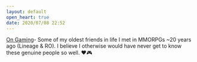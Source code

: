 ```yaml
---
layout: default
open_heart: true
date: 2020/07/08 22:52
---
```


[On Gaming](https://paco.im/blog/on-gaming)- Some of my oldest friends in life I met in MMORPGs ~20 years ago (Lineage & RO). I believe I otherwise would have never get to know these genuine people so well. ❤️🎮
